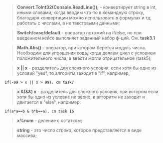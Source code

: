 > **Convert.ToInt32(Console.ReadLine());** -  конвертирует string в int, иными словами, когда вводим что-то в командную строку, благодаря конвертации можно использовать в формулах и тд, работать с числами, а не такстовыми данными;

> **Switch/case/default** - оператор похожий на if/else, но при введенном кейсе выполняет заданный набор ф-ций. См. **task3.1**

> **Math.Abs()** - оператор, при котором берется модуль числа. Необходим для упрощения кода, когда делаем цикл с условием положительного числа, а ввести могли отрицательное (task5);

> **x || x** - разделитель для сложного условия, если хотя бы одно из условий "yes", то алгоритм заходит в "if", например, 

    if(-99 > x || x > 99). cm task7

> **x &(&&) x** - разделитель для сложного условия, при котором если хотя бы одно из условие не верно, в алгоритм не заходит и двигается в "else", например:

    if(a*a==b & b*b==a), cm task 16

> **x%num** - деление с остатком;

> **string** - это число _строка_, которое представляется в виде массива;